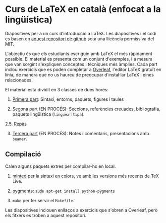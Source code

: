 # Curs de LaTeX en català (enfocat a la lingüística)

Diapositives per a un curs d'introducció a LaTeX. Les diapositives i el codi es basen en
[aquest repositori de github](https://github.com/jdleesmiller/latex-course) sota una llicència permissiva
del MIT.

L'objectiu és que els estudiants escriguin amb LaTeX el més ràpidament possible. El material es presenta
com un conjunt d'exemples, i a mesura que van sorgint s'expliquen conceptes i tècniques més àmplies. Cada
part inclou exercicis que es poden completar a [Overleaf](https://www.overleaf.com), l'editor LaTeX
gratuït en línia, de manera que no us haureu de preocupar d'instal·lar LaTeX i eines relacionades.

El material està dividit en 3 classes de dues hores:

1. [Primera part](https://github.com/Pastells/curs-latex/blob/master/ca/part1.pdf):
   Sintaxi, entorns, paquets, figures i taules

2. [Segona part](https://github.com/Pastells/curs-latex/blob/master/ca/part2.pdf) (EN PROCÉS):
   Seccions, referències creuades, bibliografia, paquets lingüística (`linguex` i `tipa`).

2.5. [Repàs](https://github.com/Pastells/curs-latex/blob/master/ca/recap.pdf)

3. [Tercera part](https://github.com/Pastells/curs-latex/blob/master/ca/part3.pdf) (EN PROCÉS):
   Notes i comentaris, presentacions amb `beamer`.

## Compilació

Calen alguns paquets extres per compilar-ho en local.

1. [minted](http://www.ctan.org/pkg/minted) per la sintaxi en colors, ve amb les versions més recents
   de TeX Live.

2. [pygments](http://pygments.org/): `sudo apt-get install python-pygments`

1. `make` per fer servir el `Makefile`.

Les diapositives inclouen enllaços a exercicis que s'obren a Overleaf, però els fitxers es troben
a aquest repositori.

